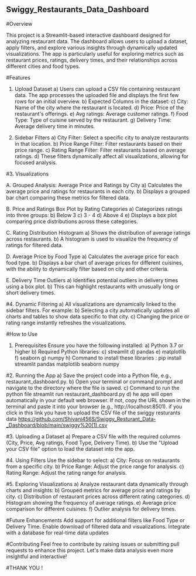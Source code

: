 ## Swiggy_Restaurants_Data_Dashboard

#Overview

This project is a Streamlit-based interactive dashboard designed for analyzing restaurant data. The dashboard allows users to upload a dataset, apply filters, and explore various insights through dynamically updated visualizations. The app is particularly useful for exploring metrics such as restaurant prices, ratings, delivery times, and their relationships across different cities and food types.

#Features

1. Upload Dataset
a) Users can upload a CSV file containing restaurant data. The app processes the uploaded file and displays the first few rows for an initial overview.
b) Expected Columns in the dataset:
c) City: Name of the city where the restaurant is located.
d) Price: Price of the restaurant's offerings.
e) Avg ratings: Average customer ratings.
f) Food Type: Type of cuisine served by the restaurant.
g) Delivery Time: Average delivery time in minutes.

2. Sidebar Filters
a) City Filter: Select a specific city to analyze restaurants in that location.
b) Price Range Filter: Filter restaurants based on their price range.
c) Rating Range Filter: Filter restaurants based on average ratings.
d) These filters dynamically affect all visualizations, allowing for focused analysis.

#3. Visualizations

A. Grouped Analysis: Average Price and Ratings by City
a) Calculates the average price and ratings for restaurants in each city.
b) Displays a grouped bar chart comparing these metrics for filtered data.

B. Price and Ratings Box Plot by Rating Categories
a) Categorizes ratings into three groups:
b) Below 3
c) 3 - 4
d) Above 4
e) Displays a box plot comparing price distributions across these categories.

C. Rating Distribution Histogram
a) Shows the distribution of average ratings across restaurants.
b) A histogram is used to visualize the frequency of ratings for filtered data.

D. Average Price by Food Type
a) Calculates the average price for each food type.
b) Displays a bar chart of average prices for different cuisines, with the ability to dynamically filter based on city and other criteria.

E. Delivery Time Outliers
a) Identifies potential outliers in delivery times using a box plot.
b) This can highlight restaurants with unusually long or short delivery times.

#4. Dynamic Filtering
a) All visualizations are dynamically linked to the sidebar filters. For example:
b) Selecting a city automatically updates all charts and tables to show data specific to that city.
c) Changing the price or rating range instantly refreshes the visualizations.

#How to Use
1. Prerequisites
Ensure you have the following installed:
a) Python 3.7 or higher
b) Required Python libraries:
c) streamlit
d) pandas
e) matplotlib
f) seaborn
g) numpy
h) Command to install these libraries : pip install streamlit pandas matplotlib seaborn numpy

#2. Running the App
a) Save the project code into a Python file, e.g., restaurant_dashboard.py.
b) Open your terminal or command prompt and navigate to the directory where the file is saved.
c) Command to run the python file streamlit run restaurant_dashboard.py
d) he app will open automatically in your default web browser. If not, copy the URL shown in the terminal and paste it into your browser (e.g., http://localhost:8501). if you click in this link you have to upload the CSV file of the swiggy resturants data https://github.com/Shivani456S/Swiggy_Resturant_Data-_Dashboard/blob/main/swiggy%20(1).csv

#3. Uploading a Dataset
a) Prepare a CSV file with the required columns (City, Price, Avg ratings, Food Type, Delivery Time).
b) Use the "Upload your CSV file" option to load the dataset into the app.

#4. Using Filters
Use the sidebar to select:
a) City: Focus on restaurants from a specific city.
b) Price Range: Adjust the price range for analysis.
c) Rating Range: Adjust the rating range for analysis.

#5. Exploring Visualizations
a) Analyze restaurant data dynamically through charts and insights:
b) Grouped metrics for average price and ratings by city.
c) Distribution of restaurant prices across different rating categories.
d) Histogram showing the frequency of average ratings.
e) Average price comparison for different cuisines.
f) Outlier analysis for delivery times.

#Future Enhancements
Add support for additional filters like Food Type or Delivery Time.
Enable download of filtered data and visualizations.
Integrate with a database for real-time data updates

#Contributing
Feel free to contribute by raising issues or submitting pull requests to enhance this project. Let's make data analysis even more insightful and interactive!

#THANK YOU !
